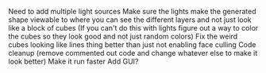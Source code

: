 Need to add multiple light sources
Make sure the lights make the generated shape viewable to where you can see the different layers and not just look like a block of cubes (If you can't do this with lights figure out a way to color the cubes so they look good and not just random colors)
Fix the weird cubes looking like lines thing better than just not enabling face culling
Code cleanup (remove commented out code and change whatever else to make it look better)
Make it run faster
Add GUI?
